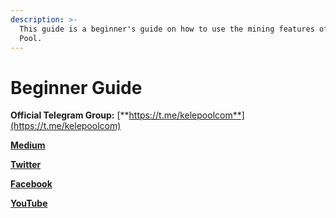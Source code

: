```yaml
---
description: >-
  This guide is a beginner's guide on how to use the mining features of Kele
  Pool.
---
```


# Beginner Guide

**Official Telegram Group:** [**https://t.me/kelepoolcom**](https://t.me/kelepoolcom)

[**Medium**](https://medium.com/@kelepool)

[**Twitter**](https://twitter.com/PoolCola)

[**Facebook**](https://www.facebook.com/KelePool/)

[**YouTube**](https://www.youtube.com/channel/UC41u9bo8U8UYNO\_rJ6pb8GQ)
